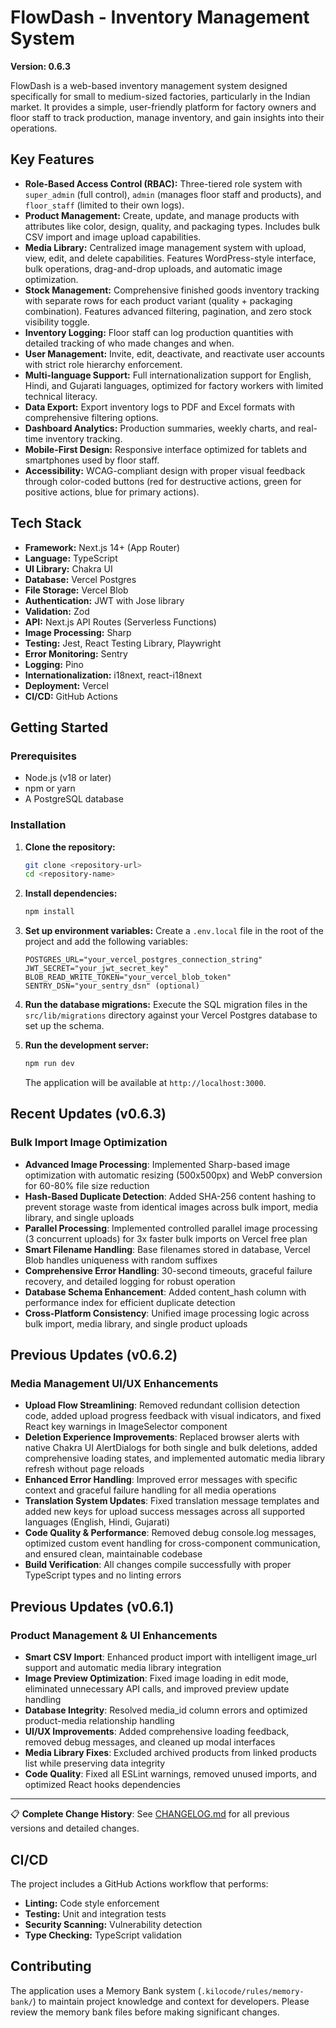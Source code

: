 # FlowDash - Inventory Management System

**Version: 0.6.3**

FlowDash is a web-based inventory management system designed specifically for small to medium-sized factories, particularly in the Indian market. It provides a simple, user-friendly platform for factory owners and floor staff to track production, manage inventory, and gain insights into their operations.

## Key Features

*   **Role-Based Access Control (RBAC):** Three-tiered role system with `super_admin` (full control), `admin` (manages floor staff and products), and `floor_staff` (limited to their own logs).
*   **Product Management:** Create, update, and manage products with attributes like color, design, quality, and packaging types. Includes bulk CSV import and image upload capabilities.
*   **Media Library:** Centralized image management system with upload, view, edit, and delete capabilities. Features WordPress-style interface, bulk operations, drag-and-drop uploads, and automatic image optimization.
*   **Stock Management:** Comprehensive finished goods inventory tracking with separate rows for each product variant (quality + packaging combination). Features advanced filtering, pagination, and zero stock visibility toggle.
*   **Inventory Logging:** Floor staff can log production quantities with detailed tracking of who made changes and when.
*   **User Management:** Invite, edit, deactivate, and reactivate user accounts with strict role hierarchy enforcement.
*   **Multi-language Support:** Full internationalization support for English, Hindi, and Gujarati languages, optimized for factory workers with limited technical literacy.
*   **Data Export:** Export inventory logs to PDF and Excel formats with comprehensive filtering options.
*   **Dashboard Analytics:** Production summaries, weekly charts, and real-time inventory tracking.
*   **Mobile-First Design:** Responsive interface optimized for tablets and smartphones used by floor staff.
*   **Accessibility:** WCAG-compliant design with proper visual feedback through color-coded buttons (red for destructive actions, green for positive actions, blue for primary actions).

## Tech Stack

*   **Framework:** Next.js 14+ (App Router)
*   **Language:** TypeScript
*   **UI Library:** Chakra UI
*   **Database:** Vercel Postgres
*   **File Storage:** Vercel Blob
*   **Authentication:** JWT with Jose library
*   **Validation:** Zod
*   **API:** Next.js API Routes (Serverless Functions)
*   **Image Processing:** Sharp
*   **Testing:** Jest, React Testing Library, Playwright
*   **Error Monitoring:** Sentry
*   **Logging:** Pino
*   **Internationalization:** i18next, react-i18next
*   **Deployment:** Vercel
*   **CI/CD:** GitHub Actions

## Getting Started

### Prerequisites

*   Node.js (v18 or later)
*   npm or yarn
*   A PostgreSQL database

### Installation

1.  **Clone the repository:**
    ```bash
    git clone <repository-url>
    cd <repository-name>
    ```

2.  **Install dependencies:**
    ```bash
    npm install
    ```

3.  **Set up environment variables:**
    Create a `.env.local` file in the root of the project and add the following variables:

    ```
    POSTGRES_URL="your_vercel_postgres_connection_string"
    JWT_SECRET="your_jwt_secret_key"
    BLOB_READ_WRITE_TOKEN="your_vercel_blob_token"
    SENTRY_DSN="your_sentry_dsn" (optional)
    ```

4.  **Run the database migrations:**
    Execute the SQL migration files in the `src/lib/migrations` directory against your Vercel Postgres database to set up the schema.

5.  **Run the development server:**
    ```bash
    npm run dev
    ```

    The application will be available at `http://localhost:3000`.

## Recent Updates (v0.6.3)

### Bulk Import Image Optimization
- **Advanced Image Processing**: Implemented Sharp-based image optimization with automatic resizing (500x500px) and WebP conversion for 60-80% file size reduction
- **Hash-Based Duplicate Detection**: Added SHA-256 content hashing to prevent storage waste from identical images across bulk import, media library, and single uploads
- **Parallel Processing**: Implemented controlled parallel image processing (3 concurrent uploads) for 3x faster bulk imports on Vercel free plan
- **Smart Filename Handling**: Base filenames stored in database, Vercel Blob handles uniqueness with random suffixes
- **Comprehensive Error Handling**: 30-second timeouts, graceful failure recovery, and detailed logging for robust operation
- **Database Schema Enhancement**: Added content_hash column with performance index for efficient duplicate detection
- **Cross-Platform Consistency**: Unified image processing logic across bulk import, media library, and single product uploads

## Previous Updates (v0.6.2)

### Media Management UI/UX Enhancements
- **Upload Flow Streamlining**: Removed redundant collision detection code, added upload progress feedback with visual indicators, and fixed React key warnings in ImageSelector component
- **Deletion Experience Improvements**: Replaced browser alerts with native Chakra UI AlertDialogs for both single and bulk deletions, added comprehensive loading states, and implemented automatic media library refresh without page reloads
- **Enhanced Error Handling**: Improved error messages with specific context and graceful failure handling for all media operations
- **Translation System Updates**: Fixed translation message templates and added new keys for upload success messages across all supported languages (English, Hindi, Gujarati)
- **Code Quality & Performance**: Removed debug console.log messages, optimized custom event handling for cross-component communication, and ensured clean, maintainable codebase
- **Build Verification**: All changes compile successfully with proper TypeScript types and no linting errors

## Previous Updates (v0.6.1)

### Product Management & UI Enhancements
- **Smart CSV Import**: Enhanced product import with intelligent image_url support and automatic media library integration
- **Image Preview Optimization**: Fixed image loading in edit mode, eliminated unnecessary API calls, and improved preview update handling
- **Database Integrity**: Resolved media_id column errors and optimized product-media relationship handling
- **UI/UX Improvements**: Added comprehensive loading feedback, removed debug messages, and cleaned up modal interfaces
- **Media Library Fixes**: Excluded archived products from linked products list while preserving data integrity
- **Code Quality**: Fixed all ESLint warnings, removed unused imports, and optimized React hooks dependencies

---

📋 **Complete Change History**: See [CHANGELOG.md](CHANGELOG.md) for all previous versions and detailed changes.

## CI/CD

The project includes a GitHub Actions workflow that performs:
*   **Linting:** Code style enforcement
*   **Testing:** Unit and integration tests
*   **Security Scanning:** Vulnerability detection
*   **Type Checking:** TypeScript validation

## Contributing

The application uses a Memory Bank system (`.kilocode/rules/memory-bank/`) to maintain project knowledge and context for developers. Please review the memory bank files before making significant changes.
